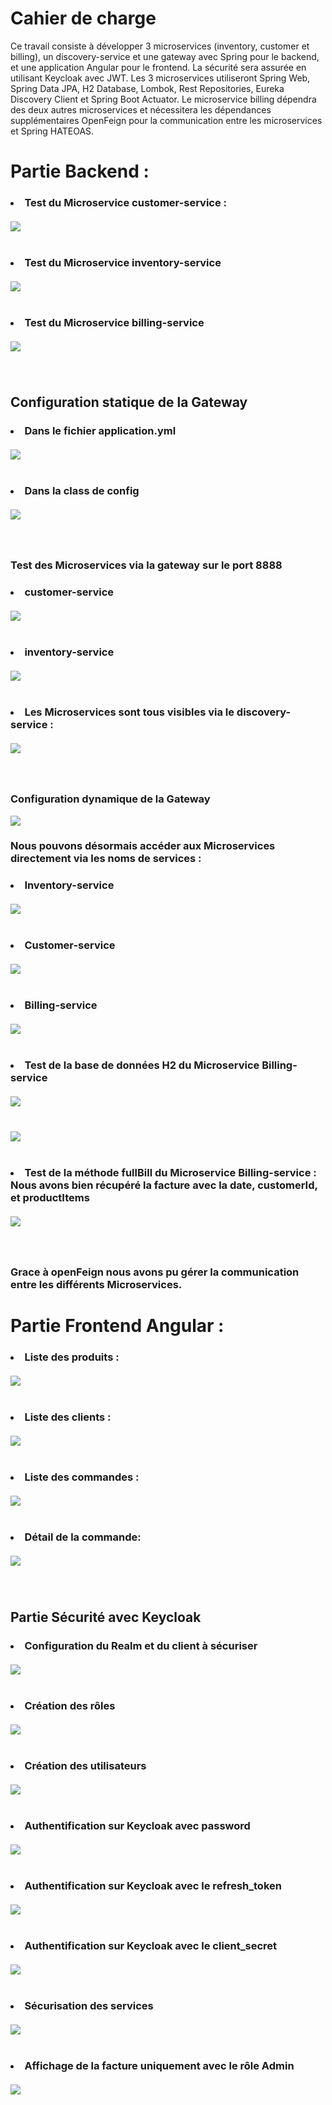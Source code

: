 

<h1> Cahier de charge </h1>


<p>Ce travail consiste à développer 3 microservices (inventory, customer et billing), un discovery-service et une gateway avec Spring pour le backend, et une application Angular pour le frontend. La sécurité sera assurée en utilisant Keycloak avec JWT. Les 3 microservices utiliseront Spring Web, Spring Data JPA, H2 Database, Lombok, Rest Repositories, Eureka Discovery Client et Spring Boot Actuator. Le microservice billing dépendra des deux autres microservices et nécessitera les dépendances supplémentaires OpenFeign pour la communication entre les microservices et Spring HATEOAS.</p>

<h1> Partie Backend : </h1>

<h3>
<li>Test du Microservice customer-service : </li><br>
<img src="Captures/Capture d’écran 2023-02-10 à 12.58.37.png"/>
<br><br><br>
<li> Test du Microservice inventory-service  </li><br>
<img src="Captures/Capture d’écran 2023-02-10 à 13.02.06.png"/>
<br><br><br>
<li> Test du Microservice billing-service   </li><br>
<img src="Captures/Capture d’écran 2023-02-10 à 13.05.11.png"/>
<br><br><br>

<h2> Configuration statique de la Gateway </h2>
<h3>
<li>Dans le fichier application.yml   </li><br>
<img src="Captures/Capture d’écran 2023-02-10 à 13.19.21.png"/>
<br><br><br>
<li>Dans la class de config    </li><br>
<img src="Captures/Capture d’écran 2023-02-10 à 13.45.00.png"/>
<br><br><br>
<h3> Test des Microservices via la gateway sur le port 8888  </h3>
<h3>
<li>customer-service   </li><br>
<img src="Captures/Capture d’écran 2023-02-10 à 13.46.46.png"/>
<br><br><br>
<li>inventory-service</li><br>
<img src="Captures/Capture d’écran 2023-02-10 à 13.48.13.png"/>
<br><br><br>
<li>Les Microservices sont tous visibles via le discovery-service : </li><br>
<img src="Captures/Capture d’écran 2023-02-10 à 13.06.55.png"/>
<br><br><br>
<h3> Configuration dynamique de la Gateway  </h3>
<img src="Captures/Capture d’écran 2023-02-10 à 13.54.26.png"/>
<h3>Nous pouvons désormais accéder aux Microservices directement via les noms de services : </h3>
<h3>
<li>Inventory-service </li><br>
<img src="Captures/Capture d’écran 2023-02-10 à 13.56.31.png"/>
<br><br><br>
<li>Customer-service</li><br>
<img src="Captures/Capture d’écran 2023-02-10 à 13.57.49.png"/>
<br><br><br>
<li>Billing-service</li><br>
<img src="Captures/Capture d’écran 2023-02-10 à 14.02.29.png"/>
<br><br><br>
<li>	Test de la base de données H2 du Microservice Billing-service</li><br>
<img src="Captures/Capture d’écran 2023-02-10 à 15.31.49.png"/>
<br><br><br>
<img src="Captures/Capture d’écran 2023-02-10 à 15.33.53.png"/>
<br><br><br>
<li>Test de la méthode fullBill du Microservice Billing-service : Nous avons bien récupéré la facture avec la date, customerId, et productItems </li><br>
<img src="Captures/Capture d’écran 2023-02-10 à 15.52.51.png"/>
<br><br><br>
<h3>Grace à openFeign nous avons pu gérer la communication entre les différents Microservices. </h3>

<h1> Partie Frontend Angular : </h1>
<h3>
<li>	Liste des produits : </li><br>
<img src="Captures/Capture d’écran 2023-02-10 à 17.21.23.png"/>
<br><br><br>
<li>	Liste des clients : </li><br>
<img src="Captures/Capture d’écran 2023-02-10 à 17.22.55.png"/>
<br><br><br>
<li> Liste des commandes : </li><br>
<img src="Captures/Capture d’écran 2023-02-10 à 17.32.51.png"/>
<br><br><br>
<li> Détail de la commande: </li><br>
<img src="Captures/Capture d’écran 2023-02-10 à 17.33.56.png"/>
<br><br><br>
<h2>Partie Sécurité avec Keycloak</h2>
<h3>
<li> 	Configuration du Realm et du client à sécuriser </li><br>
<img src="Captures/Capture d’écran 2023-02-10 à 17.50.57.png"/>
<br><br><br>
<li>Création des rôles  </li><br>
<img src="Captures/Capture d’écran 2023-02-10 à 17.53.08.png"/>
<br><br><br>
<li>Création des utilisateurs   </li><br>
<img src="Captures/Capture d’écran 2023-02-10 à 17.54.10.png"/>
<br><br><br>
<li>Authentification sur Keycloak avec password   </li><br>
<img src="Captures/Capture d’écran 2023-01-23 à 21.13.25.png"/>
<br><br><br>
<li>	Authentification sur Keycloak avec le refresh_token   </li><br>
<img src="Captures/Capture d’écran 2023-01-23 à 21.24.30.png"/>
<br><br><br>
<li>	Authentification sur Keycloak avec le client_secret   </li><br>
<img src="Captures/Capture d’écran 2023-02-12 à 01.37.55.png"/>
<br><br><br>
<li>	Sécurisation des services  </li><br>
<img src="Captures/Capture d’écran 2023-02-12 à 02.44.43.png"/>
<br><br><br>
<li>	Affichage de la facture uniquement avec le rôle Admin  </li><br>
<img src="Captures/Capture d’écran 2023-02-12 à 02.46.15.png"/>
<br><br><br>
